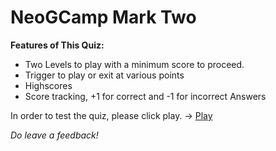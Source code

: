 # NeoGCamp Mark Two

**Features of This Quiz:**

- Two Levels to play with a minimum score to proceed.
- Trigger to play or exit at various points
- Highscores
- Score tracking, +1 for correct and -1 for incorrect Answers

 In order to test the quiz, please click play. -> [Play](https://replit.com/@karanmgandhi/markTwo?embed=1&output=1/)


 *Do leave a feedback!*